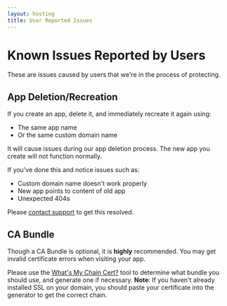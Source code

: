 ```yaml
---
layout: hosting
title: User Reported Issues
---
```


# Known Issues Reported by Users

<p class="lead">These are issues caused by users that we're in the process of protecting.</p>

## App Deletion/Recreation

If you create an app, delete it, and immediately recreate it again using:

* The same app name
* Or the same custom domain name

It will cause issues during our app deletion process. The new app you create will not function normally.

If you've done this and notice issues such as:

* Custom domain name doesn't work properly
* New app points to content of old app
* Unexpected 404s

Please [contact support](mailto:support@divshot.com) to get this resolved.

## CA Bundle

Though a CA Bundle is optional, it is **highly** recommended. You may get invalid certificate errors when visiting your app.

Please use the [What's My Chain Cert?](https://whatsmychaincert.com) tool to determine what bundle you should use, and generate one if necessary. **Note**: If you haven't already installed SSL on your domain, you should paste your certificate into the generator to get the correct chain.
